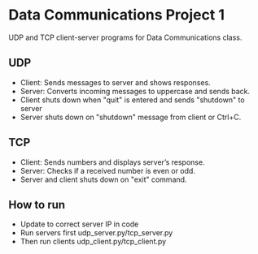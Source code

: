 # Data Communications Project 1

UDP and TCP client-server programs for Data Communications class.

## UDP

- Client: Sends messages to server and shows responses.
- Server: Converts incoming messages to uppercase and sends back.
- Client shuts down when "quit" is entered and sends "shutdown" to server
- Server shuts down on "shutdown" message from client or Ctrl+C.

## TCP

- Client: Sends numbers and displays server’s response.
- Server: Checks if a received number is even or odd.
- Server and client shuts down on "exit" command.

## How to run

- Update to correct server IP in code
- Run servers first udp_server.py/tcp_server.py
- Then run clients udp_client.py/tcp_client.py

